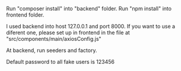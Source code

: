 Run "composer install" into "backend" folder.
Run "npm install" into frontend folder.

I used backend into host 127.0.0.1 and port 8000. If you want to use a diferent one, please set up in frontend in the file at "src/components/main/axiosConfig.js"

At backend, run seeders and factory.

Default password to all fake users is 123456
